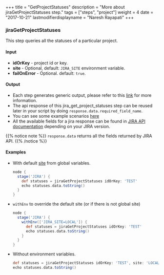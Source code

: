 +++
title = "GetProjectStatuses"
description = "More about jiraGetProjectStatuses step."
tags = ["steps", "project"]
weight = 4
date = "2017-10-21"
lastmodifierdisplayname = "Naresh Rayapati"
+++

### jiraGetProjectStatuses

This step queries all the statuses of a particular project.

#### Input

* **idOrKey** - project id or key.
* **site** - Optional, default: `JIRA_SITE` environment variable.
* **failOnError** - Optional. default: `true`.

#### Output

* Each step generates generic output, please refer to this [link](config.html#common-response--error-handling) for more information.
* The api response of this jira_get_project_statuses step can be reused later in your script by doing `response.data.required_field_name`.
* You can see some example scenarios [here](https://jenkinsci.github.io/jira-steps-plugin/common_usages.html)
* All the available fields for a jira response can be found in [JIRA API documentation](https://docs.atlassian.com/jira/REST/) depending on your JIRA version.

{{% notice note %}}
`response.data` returns all the fields returned by JIRA API.
{{% /notice %}}

#### Examples

* With default [site](config#environment-variables) from global variables.

    ```groovy
    node {
      stage('JIRA') {
        def statuses = jiraGetProjectStatuses idOrKey: 'TEST'
        echo statuses.data.toString()
      }
    }
    ```
* `withEnv` to override the default site (or if there is not global site)

    ```groovy
    node {
      stage('JIRA') {
        withEnv(['JIRA_SITE=LOCAL']) {
          def statuses = jiraGetProjectStatuses idOrKey: 'TEST'
          echo statuses.data.toString()
        }
      }
    }
    ```
* Without environment variables.

    ```groovy
    def statuses = jiraGetProjectStatuses idOrKey: 'TEST', site: 'LOCAL'
    echo statuses.data.toString()
    ```
